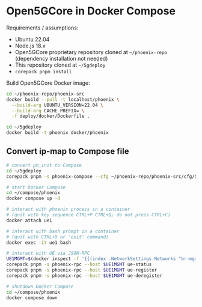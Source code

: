 # Open5GCore in Docker Compose

Requirements / assumptions:

* Ubuntu 22.04
* Node.js 18.x
* Open5GCore proprietary repository cloned at `~/phoenix-repo` (dependency installation not needed)
* This repository cloned at `~/5gdeploy`
* `corepack pnpm install`

Build Open5GCore Docker image:

```bash
cd ~/phoenix-repo/phoenix-src
docker build --pull -t localhost/phoenix \
  --build-arg UBUNTU_VERSION=22.04 \
  --build-arg CACHE_PREFIX= \
  -f deploy/docker/Dockerfile .

cd ~/5gdeploy
docker build -t phoenix docker/phoenix
```

## Convert ip-map to Compose file

```bash
# convert ph_init to Compose
cd ~/5gdeploy
corepack pnpm -s phoenix-compose --cfg ~/phoenix-repo/phoenix-src/cfg/5g --out ~/compose/phoenix

# start Docker Compose
cd ~/compose/phoenix
docker compose up -d

# interact with phoenix process in a container
# (quit with key sequence CTRL+P CTRL+Q; do not press CTRL+C)
docker attach ue1

# interact with bash prompt in a container
# (quit with CTRL+D or 'exit' command)
docker exec -it ue1 bash

# interact with UE via JSON-RPC
UE1MGMT=$(docker inspect -f '{{(index .NetworkSettings.Networks "br-mgmt").IPAddress}}' ue1)
corepack pnpm -s phoenix-rpc --host $UE1MGMT ue-status
corepack pnpm -s phoenix-rpc --host $UE1MGMT ue-register
corepack pnpm -s phoenix-rpc --host $UE1MGMT ue-deregister

# shutdown Docker Compose
cd ~/compose/phoenix
docker compose down
```
